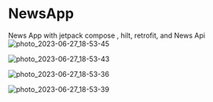 # NewsApp
News App with jetpack compose , hilt, retrofit, and News Api
![photo_2023-06-27_18-53-45](https://github.com/farzinAndroid/NewsApp/assets/124037241/e29424cb-51d5-49bf-8656-fd78326fc377)


![photo_2023-06-27_18-53-43](https://github.com/farzinAndroid/NewsApp/assets/124037241/bc363eeb-8d63-4a85-985f-59c2809ad253)


![photo_2023-06-27_18-53-36](https://github.com/farzinAndroid/NewsApp/assets/124037241/a8ba75bc-15cc-4886-bc2f-0fb555611ee0)


![photo_2023-06-27_18-53-39](https://github.com/farzinAndroid/NewsApp/assets/124037241/c33ac868-50b2-435d-bd6a-abb66a6660ba)
